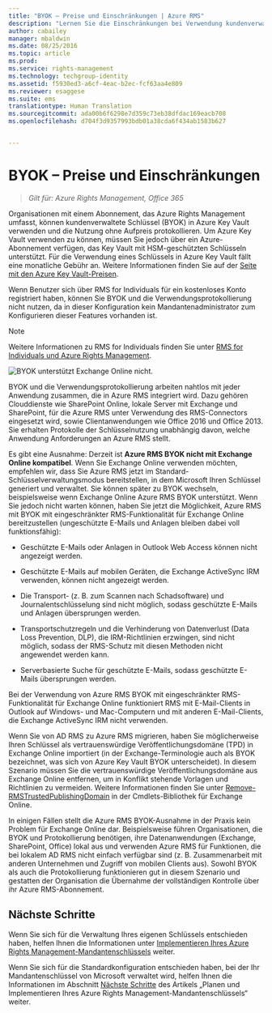 ```yaml
---
title: "BYOK – Preise und Einschränkungen | Azure RMS"
description: "Lernen Sie die Einschränkungen bei Verwendung kundenverwalteter Schlüssel (bekannt als „Bring Your Own Key“, BYOK) mit Azure RMS kennen."
author: cabailey
manager: mbaldwin
ms.date: 08/25/2016
ms.topic: article
ms.prod: 
ms.service: rights-management
ms.technology: techgroup-identity
ms.assetid: f5930ed3-a6cf-4eac-b2ec-fcf63aa4e809
ms.reviewer: esaggese
ms.suite: ems
translationtype: Human Translation
ms.sourcegitcommit: ada00b6f6298e7d359c73eb38dfdac169eacb708
ms.openlocfilehash: d704f3d9357993bdb01a38cda6f434ab1583b627


---
```


# BYOK – Preise und Einschränkungen

>*Gilt für: Azure Rights Management, Office 365*


Organisationen mit einem Abonnement, das Azure Rights Management umfasst, können kundenverwaltete Schlüssel (BYOK) in Azure Key Vault verwenden und die Nutzung ohne Aufpreis protokollieren. Um Azure Key Vault verwenden zu können, müssen Sie jedoch über ein Azure-Abonnement verfügen, das Key Vault mit HSM-geschützten Schlüsseln unterstützt. Für die Verwendung eines Schlüssels in Azure Key Vault fällt eine monatliche Gebühr an. Weitere Informationen finden Sie auf der [Seite mit den Azure Key Vault-Preisen](https://azure.microsoft.com/en-us/pricing/details/key-vault/).

Wenn Benutzer sich über RMS for Individuals für ein kostenloses Konto registriert haben, können Sie BYOK und die Verwendungsprotokollierung nicht nutzen, da in dieser Konfiguration kein Mandantenadministrator zum Konfigurieren dieser Features vorhanden ist.


> [!NOTE]
> Weitere Informationen zu RMS for Individuals finden Sie unter [RMS for Individuals und Azure Rights Management](../understand-explore/rms-for-individuals.md).

![BYOK unterstützt Exchange Online nicht.](../media/RMS_BYOK_noExchange.png)

BYOK und die Verwendungsprotokollierung arbeiten nahtlos mit jeder Anwendung zusammen, die in Azure RMS integriert wird. Dazu gehören Clouddienste wie SharePoint Online, lokale Server mit Exchange und SharePoint, für die Azure RMS unter Verwendung des RMS-Connectors eingesetzt wird, sowie Clientanwendungen wie Office 2016 und Office 2013. Sie erhalten Protokolle der Schlüsselnutzung unabhängig davon, welche Anwendung Anforderungen an Azure RMS stellt.

Es gibt eine Ausnahme: Derzeit ist **Azure RMS BYOK nicht mit Exchange Online kompatibel**. Wenn Sie Exchange Online verwenden möchten, empfehlen wir, dass Sie Azure RMS jetzt im Standard-Schlüsselverwaltungsmodus bereitstellen, in dem Microsoft Ihren Schlüssel generiert und verwaltet. Sie können später zu BYOK wechseln, beispielsweise wenn Exchange Online Azure RMS BYOK unterstützt. Wenn Sie jedoch nicht warten können, haben Sie jetzt die Möglichkeit, Azure RMS mit BYOK mit eingeschränkter RMS-Funktionalität für Exchange Online bereitzustellen (ungeschützte E-Mails und Anlagen bleiben dabei voll funktionsfähig):

-   Geschützte E-Mails oder Anlagen in Outlook Web Access können nicht angezeigt werden.

-   Geschützte E-Mails auf mobilen Geräten, die Exchange ActiveSync IRM verwenden, können nicht angezeigt werden.

-   Die Transport- (z. B. zum Scannen nach Schadsoftware) und Journalentschlüsselung sind nicht möglich, sodass geschützte E-Mails und Anlagen übersprungen werden.

-   Transportschutzregeln und die Verhinderung von Datenverlust (Data Loss Prevention, DLP), die IRM-Richtlinien erzwingen, sind nicht möglich, sodass der RMS-Schutz mit diesen Methoden nicht angewendet werden kann.

-   Serverbasierte Suche für geschützte E-Mails, sodass geschützte E-Mails übersprungen werden.

Bei der Verwendung von Azure RMS BYOK mit eingeschränkter RMS-Funktionalität für Exchange Online funktioniert RMS mit E-Mail-Clients in Outlook auf Windows- und Mac-Computern und mit anderen E-Mail-Clients, die Exchange ActiveSync IRM nicht verwenden.

Wenn Sie von AD RMS zu Azure RMS migrieren, haben Sie möglicherweise Ihren Schlüssel als vertrauenswürdige Veröffentlichungsdomäne (TPD) in Exchange Online importiert (in der Exchange-Terminologie auch als BYOK bezeichnet, was sich von Azure Key Vault BYOK unterscheidet). In diesem Szenario müssen Sie die vertrauenswürdige Veröffentlichungsdomäne aus Exchange Online entfernen, um in Konflikt stehende Vorlagen und Richtlinien zu vermeiden. Weitere Informationen finden Sie unter [Remove-RMSTrustedPublishingDomain](https://technet.microsoft.com/library/jj200720%28v=exchg.150%29.aspx) in der Cmdlets-Bibliothek für Exchange Online.

In einigen Fällen stellt die Azure RMS BYOK-Ausnahme in der Praxis kein Problem für Exchange Online dar. Beispielsweise führen Organisationen, die BYOK und Protokollierung benötigen, ihre Datenanwendungen (Exchange, SharePoint, Office) lokal aus und verwenden Azure RMS für Funktionen, die bei lokalem AD RMS nicht einfach verfügbar sind (z. B. Zusammenarbeit mit anderen Unternehmen und Zugriff von mobilen Clients aus). Sowohl BYOK als auch die Protokollierung funktionieren gut in diesem Szenario und gestatten der Organisation die Übernahme der vollständigen Kontrolle über ihr Azure RMS-Abonnement.

## Nächste Schritte

Wenn Sie sich für die Verwaltung Ihres eigenen Schlüssels entschieden haben, helfen Ihnen die Informationen unter [Implementieren Ihres Azure Rights Management-Mandantenschlüssels](plan-implement-tenant-key.md#implementing-your-azure-rights-management-tenant-key) weiter.

Wenn Sie sich für die Standardkonfiguration entschieden haben, bei der Ihr Mandantenschlüssel von Microsoft verwaltet wird, helfen Ihnen die Informationen im Abschnitt [Nächste Schritte](plan-implement-tenant-key.md#next-steps) des Artikels „Planen und Implementieren Ihres Azure Rights Management-Mandantenschlüssels“ weiter.




<!--HONumber=Aug16_HO4-->


